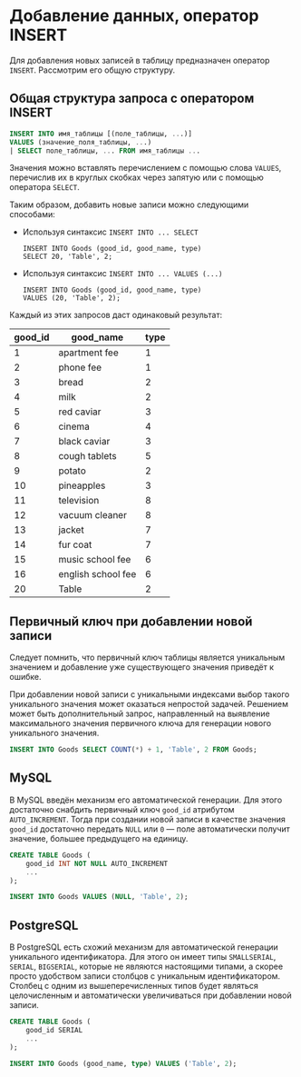 # Добавление данных, оператор INSERT

Для добавления новых записей в таблицу предназначен оператор `INSERT`. Рассмотрим его общую структуру.

## Общая структура запроса с оператором INSERT

```sql
INSERT INTO имя_таблицы [(поле_таблицы, ...)]
VALUES (значение_поля_таблицы, ...)
| SELECT поле_таблицы, ... FROM имя_таблицы ...
```

Значения можно вставлять перечислением с помощью слова `VALUES`, перечислив их в круглых скобках через запятую или c помощью оператора `SELECT`.

Таким образом, добавить новые записи можно следующими способами:

<ERD databaseName="Family" />

-   Используя синтаксис `INSERT INTO ... SELECT`

    ```sql-executable-Family-targetTable:Goods
    INSERT INTO Goods (good_id, good_name, type)
    SELECT 20, 'Table', 2;
    ```

-   Используя синтаксис `INSERT INTO ... VALUES (...)`

    ```sql-executable-Family-targetTable:Goods
    INSERT INTO Goods (good_id, good_name, type)
    VALUES (20, 'Table', 2);
    ```

Каждый из этих запросов даст одинаковый результат:

| good_id | good_name          | type |
| ------- | ------------------ | ---- |
| 1       | apartment fee      | 1    |
| 2       | phone fee          | 1    |
| 3       | bread              | 2    |
| 4       | milk               | 2    |
| 5       | red caviar         | 3    |
| 6       | cinema             | 4    |
| 7       | black caviar       | 3    |
| 8       | cough tablets      | 5    |
| 9       | potato             | 2    |
| 10      | pineapples         | 3    |
| 11      | television         | 8    |
| 12      | vacuum cleaner     | 8    |
| 13      | jacket             | 7    |
| 14      | fur coat           | 7    |
| 15      | music school fee   | 6    |
| 16      | english school fee | 6    |
| 20      | Table              | 2    |

## Первичный ключ при добавлении новой записи

Следует помнить, что первичный ключ таблицы является уникальным значением и добавление уже существующего значения приведёт к ошибке.

При добавлении новой записи с уникальными индексами выбор такого уникального значения может оказаться непростой задачей.
Решением может быть дополнительный запрос, направленный на выявление максимального значения первичного ключа для генерации нового уникального значения.

```sql
INSERT INTO Goods SELECT COUNT(*) + 1, 'Table', 2 FROM Goods;
```

## MySQL

В MySQL введён механизм его автоматической генерации. Для этого достаточно снабдить первичный ключ `good_id` атрибутом `AUTO_INCREMENT`.
Тогда при создании новой записи в качестве значения `good_id` достаточно передать `NULL` или `0` — поле автоматически получит значение, большее предыдущего на единицу.

```sql
CREATE TABLE Goods (
	good_id INT NOT NULL AUTO_INCREMENT
	...
);
```

```sql
INSERT INTO Goods VALUES (NULL, 'Table', 2);
```

## PostgreSQL

В PostgreSQL есть схожий механизм для автоматической генерации уникального идентификатора.
Для этого он имеет типы `SMALLSERIAL`, `SERIAL`, `BIGSERIAL`, которые не являются настоящими типами, а скорее просто удобством записи столбцов с уникальным идентификатором.
Столбец с одним из вышеперечисленных типов будет являться целочисленным и автоматически увеличиваться при добавлении новой записи.

```sql
CREATE TABLE Goods (
	good_id SERIAL
	...
);
```

```sql
INSERT INTO Goods (good_name, type) VALUES ('Table', 2);
```
